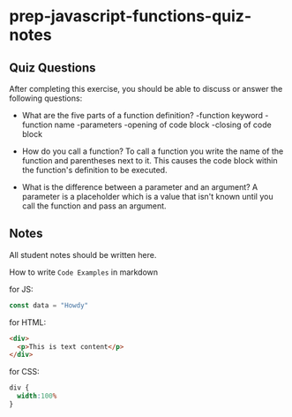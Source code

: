 # prep-javascript-functions-quiz-notes


## Quiz Questions

After completing this exercise, you should be able to discuss or answer the following questions:

- What are the five parts of a function definition?
-function keyword
-function name
-parameters
-opening of code block
-closing of code block

- How do you call a function?
To call a function you write the name of the function and parentheses next to it. This causes the code block within the function's definition to be executed.

- What is the difference between a parameter and an argument?
A parameter is a placeholder which is a value that isn't known until you call the function and pass an argument.

## Notes

All student notes should be written here.


How to write `Code Examples` in markdown

for JS:
```javascript
const data = "Howdy"
```

for HTML:
```html
<div>
  <p>This is text content</p>
</div>
```

for CSS:
```css
div {
  width:100%
}
```
